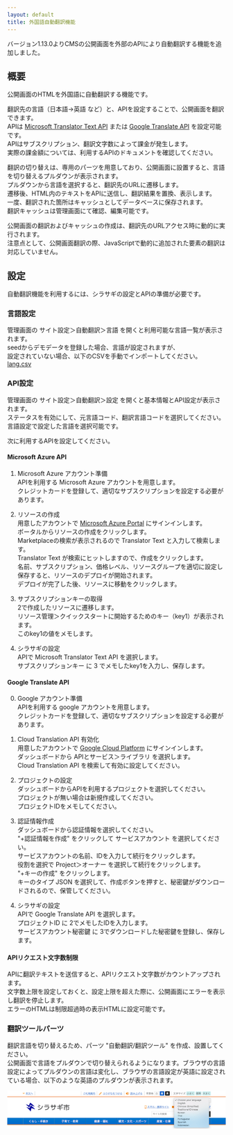 ```yaml
---
layout: default
title: 外国語自動翻訳機能
---
```


バージョン1.13.0よりCMSの公開画面を外部のAPIにより自動翻訳する機能を追加しました。<br>

## 概要

公開画面のHTMLを外国語に自動翻訳する機能です。

翻訳先の言語（日本語→英語 など）と、APIを設定することで、公開画面を翻訳できます。<br>
APIは [Microsoft Translator Text API](https://azure.microsoft.com/ja-jp/services/cognitive-services/translator-text-api/) または [Google Translate API](https://cloud.google.com/translate/) を設定可能です。<br>
APIはサブスクリプション、翻訳文字数によって課金が発生します。<br>
実際の課金額については、利用するAPIのドキュメントを確認してください。<br>

翻訳の切り替えは、専用のパーツを用意しており、公開画面に設置すると、言語を切り替えるプルダウンが表示されます。<br>
プルダウンから言語を選択すると、翻訳先のURLに遷移します。<br>
遷移後、HTML内のテキストをAPIに送信し、翻訳結果を置換、表示します。<br>
一度、翻訳された箇所はキャッシュとしてデータベースに保存されます。<br>
翻訳キャッシュは管理画面にて確認、編集可能です。<br>

公開画面の翻訳およびキャッシュの作成は、翻訳先のURLアクセス時に動的に実行されます。<br>
注意点として、公開画面翻訳の際、JavaScriptで動的に追加された要素の翻訳は対応していません。

## 設定

自動翻訳機能を利用するには、シラサギの設定とAPIの準備が必要です。

### 言語設定

管理画面の サイト設定＞自動翻訳＞言語 を開くと利用可能な言語一覧が表示されます。<br>
seedからデモデータを登録した場合、言語が設定されますが、<br>
設定されていない場合、以下のCSVを手動でインポートしてください。<br>
[lang.csv](https://github.com/shirasagi/shirasagi/blob/master/db/seeds/demo/translate/lang.csv)

### API設定

管理画面の サイト設定＞自動翻訳＞設定 を開くと基本情報とAPI設定が表示されます。<br>
ステータスを有効にして、元言語コード、翻訳言語コードを選択してください。<br>
言語設定で設定した言語を選択可能です。<br>

次に利用するAPIを設定してください。<br>

#### Microsoft Azure API

1. Microsoft Azure アカウント準備<br>
APIを利用する Microsoft Azure アカウントを用意します。<br>
クレジットカードを登録して、適切なサブスクリプションを設定する必要があります。

2. リソースの作成<br>
用意したアカウントで [Microsoft Azure Portal](https://portal.azure.com/) にサインインします。<br>
ポータルからリソースの作成をクリックします。<br>
Marketplaceの検索が表示されるので Translator Text と入力して検索します。<br>
Translator Text が検索にヒットしますので、作成をクリックします。<br>
名前、サブスクリプション、価格レベル、リソースグループを適切に設定し保存すると、リソースのデプロイが開始されます。<br>
デプロイが完了した後、リソースに移動をクリックします。<br>

3. サブスクリプションキーの取得<br>
2で作成したリソースに遷移します。<br>
リソース管理＞クイックスタートに開始するためのキー（key1）が表示されます。<br>
このkey1の値をメモします。<br>

4. シラサギの設定<br>
APIで Microsoft Translator Text API を選択します。<br>
サブスクリプションキー に 3 でメモしたkey1を入力し、保存します。<br>

#### Google Translate API

0. Google アカウント準備<br>
APIを利用する google アカウントを用意します。<br>
クレジットカードを登録して、適切なサブスクリプションを設定する必要があります。

1. Cloud Translation API 有効化<br>
用意したアカウントで [Google Cloud Platform](https://console.cloud.google.com/) にサインインします。<br>
ダッシュボードから APIとサービス＞ライブラリ を選択します。<br>
Cloud Translation API を検索して有効に設定してください。<br>

2. プロジェクトの設定<br>
ダッシュボードからAPIを利用するプロジェクトを選択してください。<br>
プロジェクトが無い場合は新規作成してください。<br>
プロジェクトIDをメモしてください。<br>

4. 認証情報作成<br>
ダッシュボードから認証情報を選択してください。<br>
"+認証情報を作成" をクリックして サービスアカウント を選択してください。<br>
サービスアカウントの名前、IDを入力して続行をクリックします。<br>
役割を選択で Project＞オーナー を選択して続行をクリックします。<br>
"+キーの作成" をクリックします。<br>
キーのタイプ JSON を選択して、作成ボタンを押すと、秘密鍵がダウンロードされるので、保管してください。<br>

5. シラサギの設定<br>
APIで Google Translate API を選択します。<br>
プロジェクトID に 2でメモしたIDを入力します。<br>
サービスアカウント秘密鍵 に 3でダウンロードした秘密鍵を登録し、保存します。<br>

#### APIリクエスト文字数制限

APIに翻訳テキストを送信すると、APIリクエスト文字数がカウントアップされます。<br>
文字数上限を設定しておくと、設定上限を超えた際に、公開画面にエラーを表示し翻訳を停止します。<br>
エラーのHTMLは制限超過時の表示HTMLに設定可能です。

### 翻訳ツールパーツ
翻訳言語を切り替えるため、パーツ "自動翻訳/翻訳ツール" を作成、設置してください。<br>
公開画面で言語をプルダウンで切り替えられるようになります。ブラウザの言語設定によってプルダウンの言語は変化し、ブラウザの言語設定が英語に設定されている場合、以下のような英語のプルダウンが表示されます。

![ブラウザの言語設定が英語の場合の自動翻訳/翻訳ツール](/images/translation-tool-en.png)
